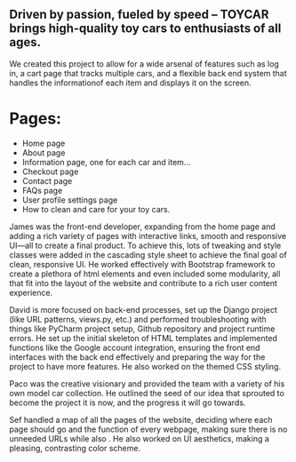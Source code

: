## Driven by passion, fueled by speed – TOYCAR brings high-quality toy cars to enthusiasts of all ages.

We created this project to allow for a wide arsenal of features such as log in, a cart page that tracks multiple cars, and a flexible back end system that handles the informationof each item and displays it on the screen.

# Pages:
 - Home page
 - About page
 - Information page, one for each car and item...
 - Checkout page
 - Contact page
 - FAQs page
 - User profile settings page
 - How to clean and care for your toy cars.

James was the front-end developer, expanding from the home page and adding a rich variety of pages with interactive links, smooth and responsive UI—all to create a final product. To achieve this, lots of tweaking and style classes were added in the cascading style sheet to achieve the final goal of clean, responsive UI. He worked effectively with Bootstrap framework to create a plethora of html elements and even included some modularity, all that fit into the layout of the website and contribute to a rich user content experience.

David is more focused on back-end processes, set up the Django project (like URL patterns, views.py, etc.) and performed troubleshooting with things like PyCharm project setup, Github repository and project runtime errors. He set up the initial skeleton of HTML templates and implemented functions like the Google account integration, ensuring the front end interfaces with the back end effectively and preparing the way for the project to have more features. He also worked on the themed CSS styling. 

Paco was the creative visionary and provided the team with a variety of his own model car collection. He outlined the seed of our idea that sprouted to become the project it is now, and the progress it will go towards.

Sef handled a map of all the pages of the website, deciding where each page should go and the function of every webpage, making sure there is no unneeded URLs while also . He also worked on UI aesthetics, making a pleasing, contrasting color scheme.

